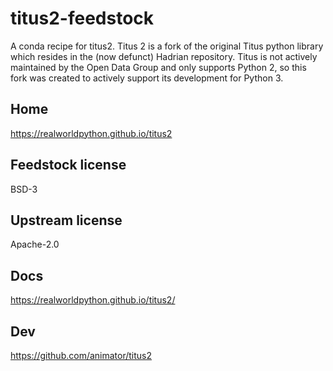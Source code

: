# titus2-feedstock
A conda recipe for titus2.
Titus 2 is a fork of the original Titus python library which resides in the (now defunct) Hadrian repository. Titus is not actively maintained by the Open Data Group and only supports Python 2, so this fork was created to actively support its development for Python 3.

## Home
https://realworldpython.github.io/titus2

## Feedstock license
BSD-3

## Upstream license
Apache-2.0

## Docs
https://realworldpython.github.io/titus2/

## Dev
https://github.com/animator/titus2
